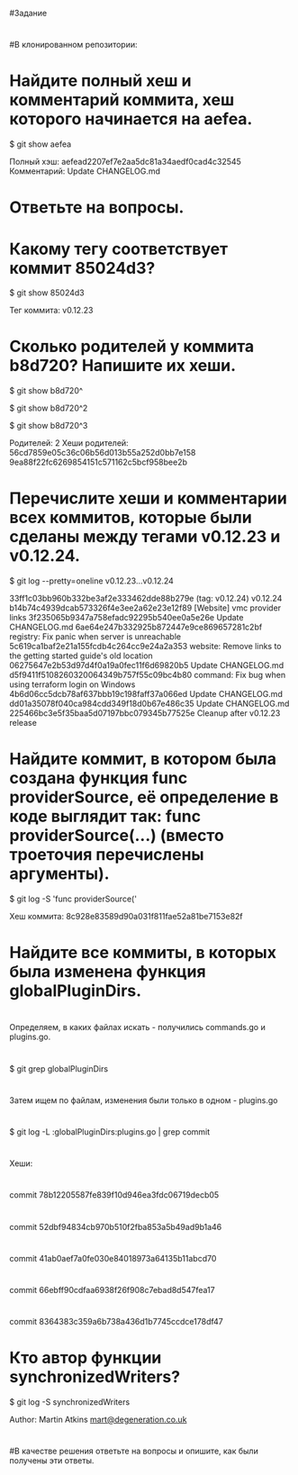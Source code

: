 #Задание
#
#В клонированном репозитории:
#
#    Найдите полный хеш и комментарий коммита, хеш которого начинается на aefea.
$ git show aefea

Полный хэш: aefead2207ef7e2aa5dc81a34aedf0cad4c32545
Комментарий: Update CHANGELOG.md
#    Ответьте на вопросы.
#
#    Какому тегу соответствует коммит 85024d3?
$ git show 85024d3

Тег коммита: v0.12.23
#    Сколько родителей у коммита b8d720? Напишите их хеши.
$ git show b8d720^

$ git show b8d720^2

$ git show b8d720^3

Родителей: 2
Хеши родителей:
56cd7859e05c36c06b56d013b55a252d0bb7e158
9ea88f22fc6269854151c571162c5bcf958bee2b
#    Перечислите хеши и комментарии всех коммитов, которые были сделаны между тегами v0.12.23 и v0.12.24.
$ git log --pretty=oneline  v0.12.23...v0.12.24

33ff1c03bb960b332be3af2e333462dde88b279e (tag: v0.12.24) v0.12.24
b14b74c4939dcab573326f4e3ee2a62e23e12f89 [Website] vmc provider links
3f235065b9347a758efadc92295b540ee0a5e26e Update CHANGELOG.md
6ae64e247b332925b872447e9ce869657281c2bf registry: Fix panic when server is unreachable
5c619ca1baf2e21a155fcdb4c264cc9e24a2a353 website: Remove links to the getting started guide's old location
06275647e2b53d97d4f0a19a0fec11f6d69820b5 Update CHANGELOG.md
d5f9411f5108260320064349b757f55c09bc4b80 command: Fix bug when using terraform login on Windows
4b6d06cc5dcb78af637bbb19c198faff37a066ed Update CHANGELOG.md
dd01a35078f040ca984cdd349f18d0b67e486c35 Update CHANGELOG.md
225466bc3e5f35baa5d07197bbc079345b77525e Cleanup after v0.12.23 release
#    Найдите коммит, в котором была создана функция func providerSource, её определение в коде выглядит так: func providerSource(...) (вместо троеточия перечислены аргументы).
$ git log -S 'func providerSource('

Хеш коммита: 8c928e83589d90a031f811fae52a81be7153e82f
#    Найдите все коммиты, в которых была изменена функция globalPluginDirs.
#
Определяем, в каких файлах искать - получились commands.go и plugins.go.
#
$ git grep globalPluginDirs
#
Затем ищем по файлам, изменения были только в одном - plugins.go
#
$ git log -L :globalPluginDirs:plugins.go | grep commit
#
Хеши:
#
commit 78b12205587fe839f10d946ea3fdc06719decb05
#
commit 52dbf94834cb970b510f2fba853a5b49ad9b1a46
#
commit 41ab0aef7a0fe030e84018973a64135b11abcd70
#
commit 66ebff90cdfaa6938f26f908c7ebad8d547fea17
#
commit 8364383c359a6b738a436d1b7745ccdce178df47
#
#    Кто автор функции synchronizedWriters?
$ git log -S synchronizedWriters

Author: Martin Atkins <mart@degeneration.co.uk>
#
#
#В качестве решения ответьте на вопросы и опишите, как были получены эти ответы.
